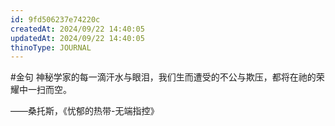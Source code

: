 ```yaml
---
id: 9fd506237e74220c
createdAt: 2024/09/22 14:40:05
updatedAt: 2024/09/22 14:40:05
thinoType: JOURNAL
---
```

#金句 神秘学家的每一滴汗水与眼泪，我们生而遭受的不公与欺压，都将在祂的荣耀中一扫而空。

——桑托斯，《忧郁的热带-无端指控》